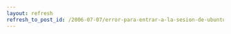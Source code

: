 ```yaml
---
layout: refresh
refresh_to_post_id: /2006-07-07/error-para-entrar-a-la-sesion-de-ubuntu-5-10
---
```

